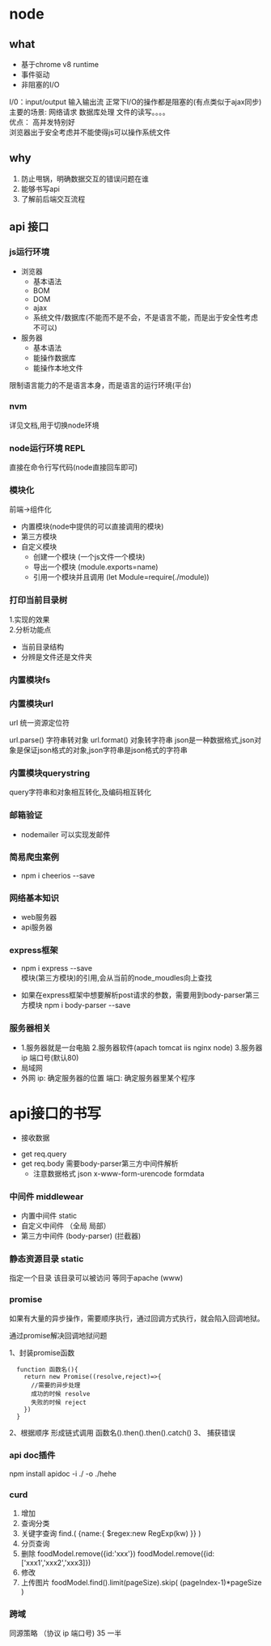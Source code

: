 # node

## what
  + 基于chrome v8 runtime
  + 事件驱动
  + 非阻塞的I/O

  I/0：input/output 输入输出流 正常下I/O的操作都是阻塞的(有点类似于ajax同步)  
  主要的场景: 网络请求 数据库处理 文件的读写。。。。  
  优点： 高并发特别好  
  浏览器出于安全考虑并不能使得js可以操作系统文件

## why
  1. 防止甩锅，明确数据交互的错误问题在谁
  2. 能够书写api  
  3. 了解前后端交互流程

## api 接口

### js运行环境
  + 浏览器
    - 基本语法
    - BOM
    - DOM
    - ajax
    - 系统文件/数据库(不能而不是不会，不是语言不能，而是出于安全性考虑不可以)
  + 服务器
    - 基本语法
    - 能操作数据库
    - 能操作本地文件

  限制语言能力的不是语言本身，而是语言的运行环境(平台)

### nvm 
  详见文档,用于切换node环境

### node运行环境 REPL

  直接在命令行写代码(node直接回车即可)

### 模块化
  前端→组件化
  + 内置模块(node中提供的可以直接调用的模块)
  + 第三方模块
  + 自定义模块
    - 创建一个模块 (一个js文件一个模块)
    - 导出一个模块 (module.exports=name)
    - 引用一个模块并且调用 (let Module=require(./module))

### 打印当前目录树
1.实现的效果  
2.分析功能点
  + 当前目录结构  
  + 分辨是文件还是文件夹

### 内置模块fs

### 内置模块url
  url 统一资源定位符

  url.parse() 字符串转对象
  url.format() 对象转字符串
  json是一种数据格式,json对象是保证json格式的对象,json字符串是json格式的字符串

### 内置模块querystring
   query字符串和对象相互转化,及编码相互转化

### 邮箱验证
   + nodemailer 可以实现发邮件

### 简易爬虫案例
   + npm i cheerios --save 

### 网络基本知识
  + web服务器
  + api服务器
  
### express框架
  + npm i express --save    
  模块(第三方模块)的引用,会从当前的node_moudles向上查找

  + 如果在express框架中想要解析post请求的参数，需要用到body-parser第三方模块
    npm i body-parser --save

### 服务器相关
  + 1.服务器就是一台电脑 2.服务器软件(apach tomcat iis nginx node) 3.服务器ip 端口号(默认80)
  + 局域网 
  + 外网 
    ip: 确定服务器的位置
    端口: 确定服务器里某个程序

# api接口的书写
  + 接收数据
  - get req.query
  - get req.body 需要body-parser第三方中间件解析
    + 注意数据格式 json x-www-form-urencode formdata

### 中间件 middlewear
  + 内置中间件 static
  + 自定义中间件 （全局 局部）
  + 第三方中间件 (body-parser) (拦截器)

### 静态资源目录 static
  指定一个目录 该目录可以被访问  等同于apache (www)

### promise
  如果有大量的异步操作，需要顺序执行，通过回调方式执行，就会陷入回调地狱。

  通过promise解决回调地狱问题 

  1、封装promise函数
  ```
    function 函数名(){
      return new Promise((resolve,reject)=>{
        //需要的异步处理
        成功的时候 resolve
        失败的时候 reject
      })
    }
  ```
  2、根据顺序 形成链式调用 
    函数名().then().then().catch()
  3、 捕获错误  

### api doc插件
  npm install 
  apidoc -i ./ -o ./hehe

### curd
  1. 增加 
  2. 查询分类
  3. 关键字查询 find.( {name:{ $regex:new RegExp(kw) }} ) 
  4. 分页查询
  5. 删除 foodModel.remove({id:'xxx'})  foodModel.remove({id:['xxx1','xxx2','xxx3]})
  6. 修改
  7. 上传图片
  foodModel.find().limit(pageSize).skip( (pageIndex-1)*pageSize )

### 跨域
  同源策略 （协议 ip  端口号) 35 一半



